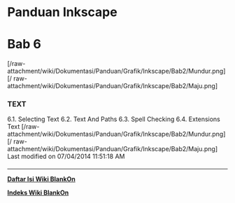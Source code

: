 # Panduan Inkscape
# Bab 6
[/raw-attachment/wiki/Dokumentasi/Panduan/Grafik/Inkscape/Bab2/Mundur.png] [/
raw-attachment/wiki/Dokumentasi/Panduan/Grafik/Inkscape/Bab2/Maju.png]
### TEXT
6.1. Selecting Text
6.2. Text And Paths
6.3. Spell Checking
6.4. Extensions Text
[/raw-attachment/wiki/Dokumentasi/Panduan/Grafik/Inkscape/Bab2/Mundur.png] [/
raw-attachment/wiki/Dokumentasi/Panduan/Grafik/Inkscape/Bab2/Maju.png]
Last modified on 07/04/2014 11:51:18 AM
#### 
    
 
 
 
 
 
---
[**Daftar Isi Wiki BlankOn**](/DaftarIsi/README.md)
 
[**Indeks Wiki BlankOn**](/Indeks.md)
